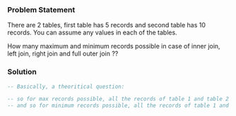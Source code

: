 ### Problem Statement

There are 2 tables, first table has 5 records and second table has 10 records. You can assume any values in each of the tables. 

How many maximum and minimum records possible in case of inner join, left join, right join and full outer join ??



### Solution

```sql
-- Basically, a theoritical question: 

-- so for max records possible, all the records of table 1 and table 2 should be the same. 
-- and so for minimum records possible, all the records of table 1 and table 2 should be different.
```